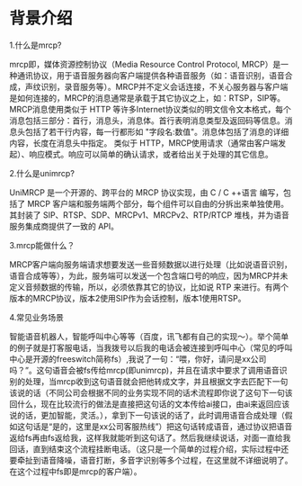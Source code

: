 # 背景介绍

1.什么是mrcp?

mrcp即，媒体资源控制协议（Media Resource Control Protocol, MRCP）是一种通讯协议，用于语音服务器向客户端提供各种语音服务（如：语音识别，语音合成，声纹识别，录音服务等）。MRCP并不定义会话连接，不关心服务器与客户端是如何连接的，MRCP的消息通常是承载于其它协议之上，如：RTSP，SIP等。
MRCP消息使用类似于 HTTP 等许多Internet协议类似的明文信令文本格式，每个消息包括三部分：首行，消息头，消息体。首行表明消息类型及返回码等信息。消息头包括了若干行内容，每一行都形如 "字段名:数值"。消息体包括了消息的详细内容，长度在消息头中指定。
类似于 HTTP，MRCP使用请求（通常由客户端发起）、响应模式。响应可以简单的确认请求，或者给出关于处理的其它信息。

2.什么是unimrcp?

UniMRCP 是一个开源的、跨平台的 MRCP 协议实现，由 C / C ++语言 编写，包括了 MRCP 客户端和服务端两个部分，每个组件可以自由的分拆出来单独使用。
其封装了 SIP、RTSP、SDP、MRCPv1、MRCPv2、RTP/RTCP 堆栈，并为语音服务集成商提供了一致的 API。

3.mrcp能做什么？

MRCP客户端向服务端请求想要发送一些音频数据以进行处理（比如说语音识别，语音合成等等），为此，服务端可以发送一个包含端口号的响应，因为MRCP并未定义音频数据的传输，所以，必须依靠其它的协议，比如说 RTP 来进行。有两个版本的MRCP协议，版本2使用SIP作为会话控制，版本1使用RTSP。

4.常见业务场景

智能语音机器人，智能呼叫中心等等（百度，讯飞都有自己的实现～）。举个简单的例子就是打客服电话，当我拨号以后我的电话会被连接到呼叫中心（常见的呼叫中心是开源的freeswitch简称fs）,我说了一句：“喂，你好，请问是xx公司吗？”。这句语音会被fs传给mrcp(即unimrcp)，并且在请求中要求了调用语音识别的处理，当mrcp收到这句语音就会把他转成文字，并且根据文字去匹配下一句该说的话（不同公司会根据不同的业务实现不同的话术流程即你说了这句下一句该回什么，现在比较流行的做法是直接把这句话的文本传给ai接口，由ai来返回应该说的话，更加智能，灵活。），拿到下一句该说的话了，此时调用语音合成处理（假如这句话是“是的，这里是xx公司客服热线”）把这句话转成语音，通过协议把语音返给fs再由fs返给我，这样我就能听到这句话了。然后我继续说话，对面一直给我回话，直到结束这个流程挂断电话。（这只是一个简单的过程介绍，实际过程中还要牵扯到语音降噪，语音打断，多音字识别等多个过程，在这里就不详细说明了。在这个过程中fs即是mrcp的客户端）。


